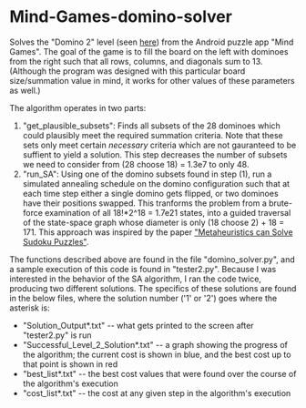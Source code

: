 Mind-Games-domino-solver
========================

Solves the "Domino 2" level (seen [here](http://youtu.be/azF2lZjlScw)) from the Android puzzle app "Mind Games". The goal of the game is to fill the board on the left with dominoes from the right such that all rows, columns, and diagonals sum to 13. (Although the program was designed with this particular board size/summation value in mind, it works for other values of these parameters as well.)

The algorithm operates in two parts:

1. "get_plausible_subsets": Finds all subsets of the 28 dominoes which could plausibly meet the required summation criteria. Note that these sets only meet certain *necessary* criteria which are not gauranteed to be suffient to yield a solution. This step decreases the number of subsets we need to consider from (28 choose 18) = 1.3e7 to only 48.
2. "run_SA": Using one of the domino subsets found in step (1), run a simulated annealing schedule on the domino configuration such that at each time step either a single domino gets flipped, or two dominoes have their positions swapped. This tranforms the problem from a brute-force examination of all 18!*2^18 = 1.7e21 states, into a guided traversal of the state-space graph whose diameter is only (18 choose 2) + 18 = 171. This approach was inspired by the paper ["Metaheuristics can Solve Sudoku Puzzles"](http://www.inf.utfsm.cl/~mcriff/Tesistas/Games/sudoku.pdf).

The functions described above are found in the file "domino_solver.py", and a sample execution of this code is found in "tester2.py". Because I was interested in the behavior of the SA algorithm, I ran the code twice, producing two different solutions. The specifics of these solutions are found in the below files, where the solution number ('1' or '2') goes where the asterisk is:
- "Solution_Output*.txt" -- what gets printed to the screen after "tester2.py" is run
- "Successful_Level_2_Solution*.txt" -- a graph showing the progress of the algorithm; the current cost is shown in blue, and the best cost up to that point is shown in red
- "best_list*.txt" -- the best cost values that were found over the course of the algorithm's execution
- "cost_list*.txt" -- the cost at any given step in the algorithm's execution
